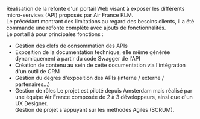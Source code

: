 Réalisation de la refonte d'un portail Web visant à exposer les différents micro-services (API) proposés par Air France KLM.  
Le précédant montrant des limitations au regard des besoins clients, il a été commandé une refonte complète avec ajouts de fonctionnalités.  
Le portail à pour principales fonctions :
- Gestion des clefs de consommation des APIs
- Exposition de la documentation technique, elle même générée dynamiquement à partir du code Swagger de l'API
- Création de contenu au sein de cette documentation via l'intégration d'un outil de CRM
- Gestion du degrés d'exposition des APIs (interne / externe / partenaires...)
- Gestion de rôles
Le projet est piloté depuis Amsterdam mais réalisé par une équipe Air France composée de 2 à 3 développeurs, ainsi que d'un UX Designer.  
Gestion de projet s'appuyant sur les méthodes Agiles (SCRUM).
